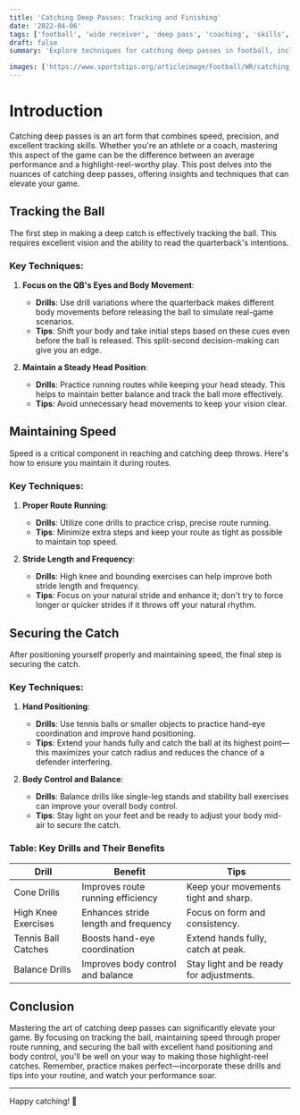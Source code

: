 ```yaml
---
title: 'Catching Deep Passes: Tracking and Finishing'
date: '2022-04-06'
tags: ['football', 'wide receiver', 'deep pass', 'coaching', 'skills', 'technique', 'training', 'athlete', 'performance']
draft: false
summary: 'Explore techniques for catching deep passes in football, including tracking the ball in the air, maintaining speed, and securing the catch.'

images: ['https://www.sportstips.org/articleimage/Football/WR/catching_deep_passes_tracking_and_finishing.webp']
---
```


# Introduction

Catching deep passes is an art form that combines speed, precision, and excellent tracking skills. Whether you're an athlete or a coach, mastering this aspect of the game can be the difference between an average performance and a highlight-reel-worthy play. This post delves into the nuances of catching deep passes, offering insights and techniques that can elevate your game.

## Tracking the Ball

The first step in making a deep catch is effectively tracking the ball. This requires excellent vision and the ability to read the quarterback's intentions.

### Key Techniques:

1. **Focus on the QB's Eyes and Body Movement**:
   - **Drills**: Use drill variations where the quarterback makes different body movements before releasing the ball to simulate real-game scenarios.
   - **Tips**: Shift your body and take initial steps based on these cues even before the ball is released. This split-second decision-making can give you an edge.

2. **Maintain a Steady Head Position**:
   - **Drills**: Practice running routes while keeping your head steady. This helps to maintain better balance and track the ball more effectively.
   - **Tips**: Avoid unnecessary head movements to keep your vision clear.

## Maintaining Speed

Speed is a critical component in reaching and catching deep throws. Here's how to ensure you maintain it during routes.

### Key Techniques:

1. **Proper Route Running**:
   - **Drills**: Utilize cone drills to practice crisp, precise route running.
   - **Tips**: Minimize extra steps and keep your route as tight as possible to maintain top speed.

2. **Stride Length and Frequency**:
   - **Drills**: High knee and bounding exercises can help improve both stride length and frequency.
   - **Tips**: Focus on your natural stride and enhance it; don't try to force longer or quicker strides if it throws off your natural rhythm.

## Securing the Catch

After positioning yourself properly and maintaining speed, the final step is securing the catch.

### Key Techniques:

1. **Hand Positioning**:
   - **Drills**: Use tennis balls or smaller objects to practice hand-eye coordination and improve hand positioning.
   - **Tips**: Extend your hands fully and catch the ball at its highest point—this maximizes your catch radius and reduces the chance of a defender interfering.

2. **Body Control and Balance**:
   - **Drills**: Balance drills like single-leg stands and stability ball exercises can improve your overall body control.
   - **Tips**: Stay light on your feet and be ready to adjust your body mid-air to secure the catch.

### Table: Key Drills and Their Benefits

| Drill                  | Benefit                              | Tips                                 |
|------------------------|--------------------------------------|--------------------------------------|
| Cone Drills            | Improves route running efficiency    | Keep your movements tight and sharp. |
| High Knee Exercises    | Enhances stride length and frequency | Focus on form and consistency.        |
| Tennis Ball Catches    | Boosts hand-eye coordination         | Extend hands fully, catch at peak.   |
| Balance Drills         | Improves body control and balance    | Stay light and be ready for adjustments. |

## Conclusion

Mastering the art of catching deep passes can significantly elevate your game. By focusing on tracking the ball, maintaining speed through proper route running, and securing the ball with excellent hand positioning and body control, you'll be well on your way to making those highlight-reel catches. Remember, practice makes perfect—incorporate these drills and tips into your routine, and watch your performance soar.

---

Happy catching! 🏈
```